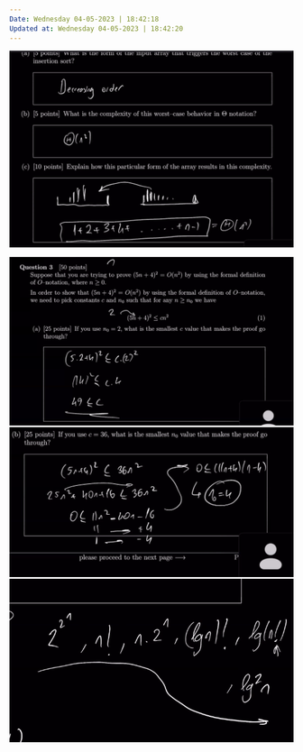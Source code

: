 ```yaml
---
Date: Wednesday 04-05-2023 | 18:42:18
Updated at: Wednesday 04-05-2023 | 18:42:20
---
```

![](2023-04-05-18-42-55.png)

![](2023-04-05-18-45-57.png)
![](2023-04-05-18-47-28.png)
![](2023-04-05-18-50-31.png)